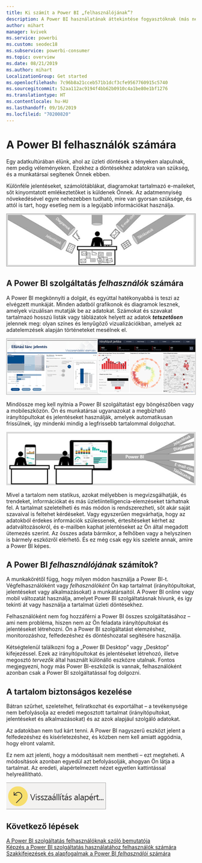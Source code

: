 ```yaml
---
title: Ki számít a Power BI „felhasználójának”?
description: A Power BI használatának áttekintése fogyasztóknak (más néven végfelhasználóknak vagy üzleti felhasználóknak).
author: mihart
manager: kvivek
ms.service: powerbi
ms.custom: seodec18
ms.subservice: powerbi-consumer
ms.topic: overview
ms.date: 08/21/2019
ms.author: mihart
LocalizationGroup: Get started
ms.openlocfilehash: 7c96b8a21cceb571b1dcf3cfe9567760915c5740
ms.sourcegitcommit: 52aa112ac9194f4bb62b0910c4a1be80e1bf1276
ms.translationtype: HT
ms.contentlocale: hu-HU
ms.lasthandoff: 09/16/2019
ms.locfileid: "70200820"
---
```

# <a name="power-bi-for-consumers"></a>A Power BI felhasználók számára

Egy adatkultúrában élünk, ahol az üzleti döntések a tényeken alapulnak, nem pedig véleményeken. Ezekhez a döntésekhez adatokra van szükség, és a munkatársai segítenek Önnek ebben.     
 
Különféle jelentéseket, számolótáblákat, diagramokat tartalmazó e-maileket, sőt kinyomtatott emlékeztetőket is küldenek Önnek. Az adatmennyiség növekedésével egyre nehezebben tudható, mire van gyorsan szüksége, és attól is tart, hogy esetleg nem is a legújabb információkat használja.  
 
![Power BI-irányítópult](media/end-user-consumer/power-bi-consumer-pipes.png)

## <a name="the-power-bi-service-for-consumers"></a>A Power BI szolgáltatás *felhasználók* számára

A Power BI megkönnyíti a dolgát, és egyúttal hatékonyabbá is teszi az elvégzett munkáját. Minden adatból grafikonok és diagramok lesznek, amelyek vizuálisan mutatják be az adatokat. Számokat és szavakat tartalmazó hosszú listák vagy táblázatok helyett az adatok ***tetszetősen*** jelennek meg: olyan színes és lenyűgöző vizualizációkban, amelyek az adatelemzések alapján történeteket mesélnek el. 

![Power BI-irányítópult](media/end-user-consumer/power-bi-consumer-examples.png)
 
Mindössze meg kell nyitnia a Power BI szolgáltatást egy böngészőben vagy a mobileszközön. Ön és munkatársai ugyanazokat a megbízható irányítópultokat és jelentéseket használják, amelyek automatikusan frissülnek, így mindenki mindig a legfrissebb tartalommal dolgozhat.   

![Power BI-irányítópult](media/end-user-consumer/power-bi-funnel.png)

Mivel a tartalom nem statikus, azokat mélyebben is megvizsgálhatják, és trendeket, információkat és más üzletiintelligencia-elemzéseket tárhatnak fel. A tartalmat szeletelheti és más módon is rendszerezheti, sőt akár saját szavaival is feltehet kérdéseket. Vagy egyszerűen megvárhatja, hogy az adatokból érdekes információk szülessenek, értesítéseket kérhet az adatváltozásokról, és e-mailben kaphat jelentéseket az Ön által megadott ütemezés szerint. Az összes adata bármikor, a felhőben vagy a helyszínen is bármely eszközről elérhető. És ez még csak egy kis szelete annak, amire a Power BI képes. 

## <a name="am-i-a-power-bi-consumer"></a>A Power BI *felhasználójának* számítok?

A munkakörétől függ, hogy milyen módon használja a Power BI-t. Végfelhasználóként vagy *felhasználóként* Ön kap tartalmat (irányítópultokat, jelentéseket vagy alkalmazásokat) a munkatársaitól. A Power BI online vagy mobil változatát használja, amelyet Power BI szolgáltatásnak hívunk, és így tekinti át vagy használja a tartalmat üzleti döntésekhez. 
   
Felhasználóként nem fog hozzáférni a Power BI összes szolgáltatásához – ami nem probléma, hiszen nem az Ön feladata irányítópultokat és jelentéseket létrehozni. Ön a Power BI szolgáltatást elemzéshez, monitorozáshoz, felfedezéshez és döntéshozatal segítésére használja. 

Kétségtelenül találkozni fog a „Power BI Desktop” vagy „Desktop” kifejezéssel. Ezek az irányítópultokat és jelentéseket létrehozó, illetve megosztó *tervezők* által használt különálló eszközre utalnak.  Fontos megjegyezni, hogy más Power BI-eszközök is vannak, felhasználóként azonban csak a Power BI szolgáltatással fog dolgozni. 


## <a name="safely-interact-with-content"></a>A tartalom biztonságos kezelése 
Bátran szűrhet, szeletelhet, feliratkozhat és exportálhat – a tevékenysége nem befolyásolja az eredeti megosztott tartalmat (irányítópultokat, jelentéseket és alkalmazásokat) és az azok alapjául szolgáló adatokat.  

Az adatokban nem tud kárt tenni.  A Power BI nagyszerű eszközt jelent a felfedezéshez és kísérletezéshez, és közben nem kell amiatt aggódnia, hogy elront valamit.  
 
Ez nem azt jelenti, hogy a módosításait nem mentheti – ezt megteheti. A módosítások azonban egyedül azt befolyásolják, ahogyan Ön látja a tartalmat. Az eredeti, alapértelmezett nézet egyetlen kattintással helyreállítható.  

![Power BI-irányítópult](media/end-user-consumer/power-bi-reset.png)


## <a name="next-steps"></a>Következő lépések

[A Power BI szolgáltatás felhasználóknak szóló bemutatója](end-user-reading-view.md)    
[Képzés a Power BI szolgáltatás használatához felhasználók számára](https://docs.microsoft.com/en-us/learn/paths/consume-data-with-power-bi/)    
[Szakkifejezések és alapfogalmak a Power BI *felhasználói* számára](end-user-basic-concepts.md)    

